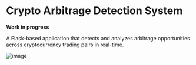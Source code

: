 # Crypto Arbitrage Detection System

**Work in progress**

A Flask-based application that detects and analyzes arbitrage opportunities across cryptocurrency trading pairs in real-time. 

![image](https://github.com/user-attachments/assets/ddd975d6-6b0d-4049-87e2-e670713be36d)







